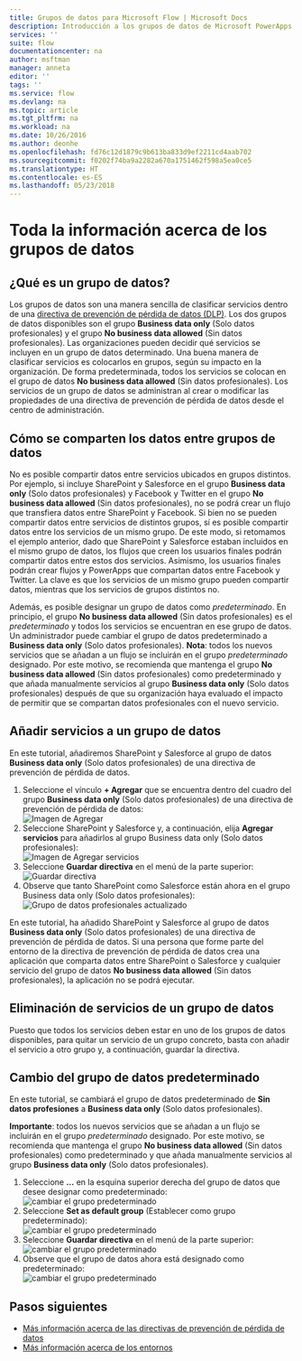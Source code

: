```yaml
---
title: Grupos de datos para Microsoft Flow | Microsoft Docs
description: Introducción a los grupos de datos de Microsoft PowerApps y Microsoft Flow.
services: ''
suite: flow
documentationcenter: na
author: msftman
manager: anneta
editor: ''
tags: ''
ms.service: flow
ms.devlang: na
ms.topic: article
ms.tgt_pltfrm: na
ms.workload: na
ms.date: 10/26/2016
ms.author: deonhe
ms.openlocfilehash: fd76c12d1879c9b613ba833d9ef2211cd4aab702
ms.sourcegitcommit: f0202f74ba9a2282a670a1751462f598a5ea0ce5
ms.translationtype: HT
ms.contentlocale: es-ES
ms.lasthandoff: 05/23/2018
---
```

# <a name="learn-all-about-data-groups"></a>Toda la información acerca de los grupos de datos
## <a name="what-is-a-data-group"></a>¿Qué es un grupo de datos?
Los grupos de datos son una manera sencilla de clasificar servicios dentro de una [directiva de prevención de pérdida de datos (DLP)](prevent-data-loss.md). Los dos grupos de datos disponibles son el grupo **Business data only** (Solo datos profesionales) y el grupo **No business data allowed** (Sin datos profesionales). Las organizaciones pueden decidir qué servicios se incluyen en un grupo de datos determinado. Una buena manera de clasificar servicios es colocarlos en grupos, según su impacto en la organización. De forma predeterminada, todos los servicios se colocan en el grupo de datos **No business data allowed** (Sin datos profesionales). Los servicios de un grupo de datos se administran al crear o modificar las propiedades de una directiva de prevención de pérdida de datos desde el centro de administración.

## <a name="how-data-is-shared-between-data-groups"></a>Cómo se comparten los datos entre grupos de datos
No es posible compartir datos entre servicios ubicados en grupos distintos. Por ejemplo, si incluye SharePoint y Salesforce en el grupo **Business data only** (Solo datos profesionales) y Facebook y Twitter en el grupo **No business data allowed** (Sin datos profesionales), no se podrá crear un flujo que transfiera datos entre SharePoint y Facebook. Si bien no se pueden compartir datos entre servicios de distintos grupos, sí es posible compartir datos entre los servicios de un mismo grupo. De este modo, si retomamos el ejemplo anterior, dado que SharePoint y Salesforce estaban incluidos en el mismo grupo de datos, los flujos que creen los usuarios finales podrán compartir datos entre estos dos servicios. Asimismo, los usuarios finales podrán crear flujos y PowerApps que compartan datos entre Facebook y Twitter. La clave es que los servicios de un mismo grupo pueden compartir datos, mientras que los servicios de grupos distintos no.  

Además, es posible designar un grupo de datos como *predeterminado*. En principio, el grupo **No business data allowed** (Sin datos profesionales) es el *predeterminado* y todos los servicios se encuentran en ese grupo de datos. Un administrador puede cambiar el grupo de datos predeterminado a **Business data only** (Solo datos profesionales). **Nota**: todos los nuevos servicios que se añadan a un flujo se incluirán en el grupo *predeterminado* designado. Por este motivo, se recomienda que mantenga el grupo **No business data allowed** (Sin datos profesionales) como predeterminado y que añada manualmente servicios al grupo **Business data only** (Solo datos profesionales) después de que su organización haya evaluado el impacto de permitir que se compartan datos profesionales con el nuevo servicio.

## <a name="add-services-to-a-data-group"></a>Añadir servicios a un grupo de datos
En este tutorial, añadiremos SharePoint y Salesforce al grupo de datos **Business data only** (Solo datos profesionales) de una directiva de prevención de pérdida de datos. 

1. Seleccione el vínculo **+ Agregar** que se encuentra dentro del cuadro del grupo **Business data only** (Solo datos profesionales) de una directiva de prevención de pérdida de datos:    
   ![Imagen de Agregar](./media/introduction-to-data-groups/add-to-data-group-1.png)  
2. Seleccione SharePoint y Salesforce y, a continuación, elija **Agregar servicios** para añadirlos al grupo Business data only (Solo datos profesionales):    
   ![Imagen de Agregar servicios](./media/introduction-to-data-groups/add-to-data-group-2.png)  
3. Seleccione **Guardar directiva** en el menú de la parte superior:  
   ![Guardar directiva](./media/introduction-to-data-groups/add-to-data-group-4.png) 
4. Observe que tanto SharePoint como Salesforce están ahora en el grupo Business data only (Solo datos profesionales):  
   ![Grupo de datos profesionales actualizado](./media/introduction-to-data-groups/add-to-data-group-3.png)   

En este tutorial, ha añadido SharePoint y Salesforce al grupo de datos **Business data only** (Solo datos profesionales) de una directiva de prevención de pérdida de datos. Si una persona que forme parte del entorno de la directiva de prevención de pérdida de datos crea una aplicación que comparta datos entre SharePoint o Salesforce y cualquier servicio del grupo de datos **No business data allowed** (Sin datos profesionales), la aplicación no se podrá ejecutar.

## <a name="remove-services-from-a-data-group"></a>Eliminación de servicios de un grupo de datos
Puesto que todos los servicios deben estar en uno de los grupos de datos disponibles, para quitar un servicio de un grupo concreto, basta con añadir el servicio a otro grupo y, a continuación, guardar la directiva.  

## <a name="change-the-default-data-group"></a>Cambio del grupo de datos predeterminado
En este tutorial, se cambiará el grupo de datos predeterminado de **Sin datos profesiones** a **Business data only** (Solo datos profesionales).  

**Importante**: todos los nuevos servicios que se añadan a un flujo se incluirán en el grupo *predeterminado* designado. Por este motivo, se recomienda que mantenga el grupo **No business data allowed** (Sin datos profesionales) como predeterminado y que añada manualmente servicios al grupo **Business data only** (Solo datos profesionales).

1. Seleccione **...** en la esquina superior derecha del grupo de datos que desee designar como predeterminado:    
   ![cambiar el grupo predeterminado](./media/introduction-to-data-groups/default-data-group-0.png)  
2. Seleccione **Set as default group** (Establecer como grupo predeterminado):  
   ![cambiar el grupo predeterminado](./media/introduction-to-data-groups/default-data-group-1.png)   
3. Seleccione **Guardar directiva** en el menú de la parte superior:  
   ![cambiar el grupo predeterminado](./media/introduction-to-data-groups/add-to-data-group-4.png) 
4. Observe que el grupo de datos ahora está designado como predeterminado:  
   ![cambiar el grupo predeterminado](./media/introduction-to-data-groups/default-data-group-2.png)   

## <a name="next-steps"></a>Pasos siguientes
* [Más información acerca de las directivas de prevención de pérdida de datos](prevent-data-loss.md)
* [Más información acerca de los entornos](environments-overview-admin.md)   

